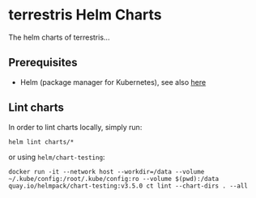 # terrestris Helm Charts

The helm charts of terrestris...

## Prerequisites
* Helm (package manager for Kubernetes), see also [here](https://helm.sh/)
## Lint charts
In order to lint charts locally, simply run:
```shell
helm lint charts/*
```
or using `helm/chart-testing`:
```shell
docker run -it --network host --workdir=/data --volume ~/.kube/config:/root/.kube/config:ro --volume $(pwd):/data quay.io/helmpack/chart-testing:v3.5.0 ct lint --chart-dirs . --all
```
